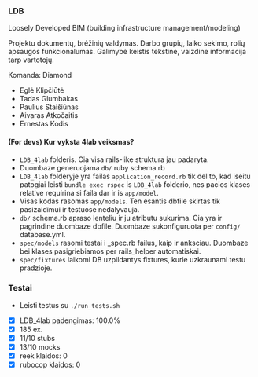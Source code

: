 
### LDB

Loosely Developed BIM (building infrastructure management/modeling)

Projektu dokumentų, brėžinių valdymas. Darbo grupių, laiko sekimo, rolių apsaugos funkcionalumas.
Galimybė keistis tekstine, vaizdine informacija tarp vartotojų.

Komanda: Diamond

- Eglė Klipčiūtė
- Tadas Glumbakas
- Paulius Staišiūnas
- Aivaras Atkočaitis
- Ernestas Kodis

#### (For devs) Kur vyksta 4lab veiksmas?

- ```LDB_4lab``` folderis. Cia visa rails-like struktura jau padaryta.
- Duombaze generuojama ```db/``` ruby schema.rb
- ```LDB_4lab``` folderyje yra failas ```application_record.rb``` tik del to, kad iseitu patogiai leisti ```bundle exec rspec``` is ```LDB_4lab``` folderio, nes pacios klases relative requirina si faila dar ir is ```app/model```.
- Visas kodas rasomas ```app/models```. Ten esantis dbfile skirtas tik pasizaidimui ir testuose nedalyvauja.
- ```db/``` schema.rb apraso lenteliu ir ju atributu sukurima. Cia yra ir pagrindine duombaze dbfile. Duombaze sukonfiguruota per ```config/``` database.yml.
- ```spec/models``` rasomi testai i _spec.rb failus, kaip ir anksciau. Duombaze bei klases pasigriebiamos per rails_helper automatiskai.
- ```spec/fixtures``` laikomi DB uzpildantys fixtures, kurie uzkraunami testu pradzioje.

### Testai

- Leisti testus su ```./run_tests.sh```

- [x] LDB_4lab padengimas: 100.0%
- [x] 185 ex.
- [x] 11/10 stubs
- [x] 13/10 mocks
- [x] reek klaidos: 0
- [x] rubocop klaidos: 0
